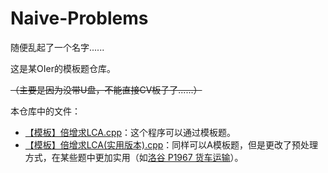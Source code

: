 # Naive-Problems

随便乱起了一个名字......

这是某OIer的模板题仓库。

~~（主要是因为没带U盘，不能直接CV板子了......）~~

本仓库中的文件：

- [【模板】倍增求LCA.cpp](https://github.com/SocialZxy/Naive-Problems/blob/master/%E3%80%90%E6%A8%A1%E6%9D%BF%E3%80%91%E5%80%8D%E5%A2%9E%E6%B1%82LCA.cpp)：这个程序可以通过模板题。
- [【模板】倍增求LCA(实用版本).cpp](https://github.com/SocialZxy/Naive-Problems/blob/master/%E3%80%90%E6%A8%A1%E6%9D%BF%E3%80%91%E5%80%8D%E5%A2%9E%E6%B1%82LCA(%E5%AE%9E%E7%94%A8%E7%89%88%E6%9C%AC).cpp)：同样可以A模板题，但是更改了预处理方式，在某些题中更加实用（如[洛谷 P1967 货车运输](https://www.luogu.org/problemnew/show/P1967)）。
